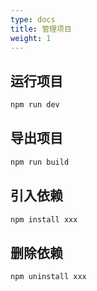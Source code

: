 ```yaml
---
type: docs
title: 管理项目
weight: 1
---
```



## 运行项目

```bash
npm run dev
```

## 导出项目
```bash
npm run build
```

## 引入依赖
```bash
npm install xxx
```

## 删除依赖
```bash
npm uninstall xxx
```